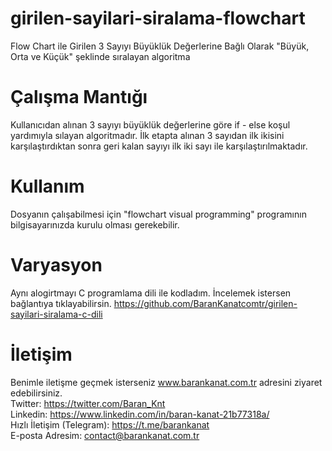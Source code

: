 # girilen-sayilari-siralama-flowchart
Flow Chart ile Girilen 3 Sayıyı Büyüklük Değerlerine Bağlı Olarak "Büyük, Orta ve Küçük" şeklinde sıralayan algoritma

# Çalışma Mantığı
Kullanıcıdan alınan 3 sayıyı büyüklük değerlerine göre if - else koşul yardımıyla sılayan algoritmadır. İlk etapta alınan 3 sayıdan ilk ikisini karşılaştırdıktan sonra
geri kalan sayıyı ilk iki sayı ile karşılaştırılmaktadır. 

# Kullanım
Dosyanın çalışabilmesi için "flowchart visual programming" programının bilgisayarınızda kurulu olması gerekebilir.

# Varyasyon
Aynı alogirtmayı C programlama dili ile kodladım. İncelemek istersen bağlantıya tıklayabilirsin. https://github.com/BaranKanatcomtr/girilen-sayilari-siralama-c-dili

# İletişim
Benimle iletişme geçmek isterseniz www.barankanat.com.tr adresini ziyaret edebilirsiniz.                        
Twitter: https://twitter.com/Baran_Knt                          
Linkedin: https://www.linkedin.com/in/baran-kanat-21b77318a/                          
Hızlı İletişim (Telegram): https://t.me/barankanat                          
E-posta Adresim: contact@barankanat.com.tr
